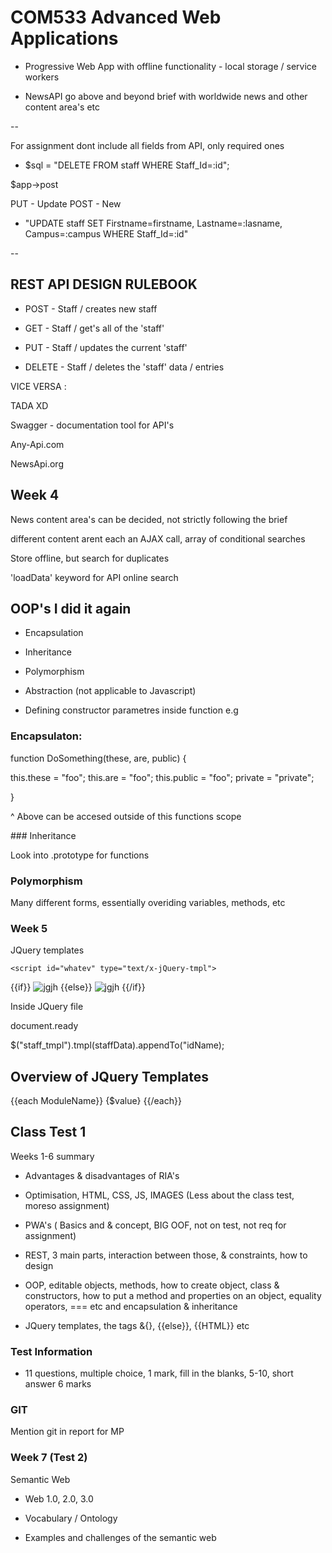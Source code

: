# COM533 Advanced Web Applications

* Progressive Web App with offline functionality - local storage / service workers 

* NewsAPI go above and beyond brief with worldwide news and other content area's etc

 --
 
 For assignment dont include all fields from API, only required ones 
 
 
 
 * $sql = "DELETE FROM staff WHERE Staff_Id=:id";
 
 $app->post 
 
 PUT - Update 
 POST - New 
 
* "UPDATE staff SET Firstname=firstname, Lastname=:lasname, Campus=:campus WHERE Staff_Id=:id"

--

## REST API DESIGN RULEBOOK 



* POST - Staff / creates new staff 

* GET - Staff / get's all of the 'staff'

* PUT - Staff / updates the current 'staff' 

* DELETE - Staff / deletes the 'staff' data / entries 


VICE VERSA : 


TADA XD

Swagger - documentation tool for API's 

Any-Api.com

NewsApi.org 
 
## Week 4 

News content area's can be decided, not strictly following the brief 

different content arent each an AJAX call, array of conditional searches 

Store offline, but search for duplicates 



'loadData' keyword for API online search 



## OOP's I did it again 

- Encapsulation 
- Inheritance
- Polymorphism
- Abstraction (not applicable to Javascript) 

- Defining constructor parametres inside function e.g 

### Encapsulaton: 

function DoSomething(these, are, public) 
{

this.these = "foo";
this.are = "foo";
this.public = "foo";
private = "private";

}

^ Above can be accesed outside of this functions scope 


### Inheritance 


Look into .prototype for functions

### Polymorphism 

Many different forms, essentially overiding variables, methods, etc 

### Week 5 

JQuery templates 

`<script id="whatev" type="text/x-jQuery-tmpl">`

{{if}}
<img src={picture} alt="jgjh">
{{else}}
<img src={default.png} alt="jgjh">
{{/if}}

</script>


Inside JQuery file 

document.ready 

$("staff_tmpl").tmpl(staffData).appendTo("idName);


## Overview of JQuery Templates 

{{each ModuleName}} <element>{$value}</element> {{/each}}

## Class Test 1 

Weeks 1-6 summary 

- Advantages & disadvantages of RIA's 

- Optimisation, HTML, CSS, JS, IMAGES (Less about the class test, moreso assignment)

- PWA's ( Basics and & concept, BIG OOF, not on test, not req for assignment)

- REST, 3 main parts, interaction between those, & constraints, how to design 

- OOP, editable objects, methods, how to create object, class & constructors, how to put a method and properties on an object, equality operators, === etc and encapsulation & inheritance 

- JQuery templates, the tags &{}, {{else}}, {{HTML}} etc 


### Test Information 

- 11 questions, multiple choice, 1 mark, fill in the blanks, 5-10, short answer 6 marks 


### GIT 

Mention git in report for MP

### Week 7 (Test 2) 

Semantic Web 

- Web 1.0, 2.0, 3.0

- Vocabulary / Ontology

- Examples and challenges of the semantic web